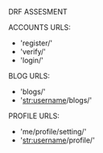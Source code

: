 DRF ASSESMENT

ACCOUNTS URLS:
- 'register/'
- 'verify/'
- 'login/'

BLOG URLS: 
- 'blogs/'
- '<str:username>/blogs/'
  
PROFILE URLS:
- 'me/profile/setting/'
- '<str:username>/profile/'
